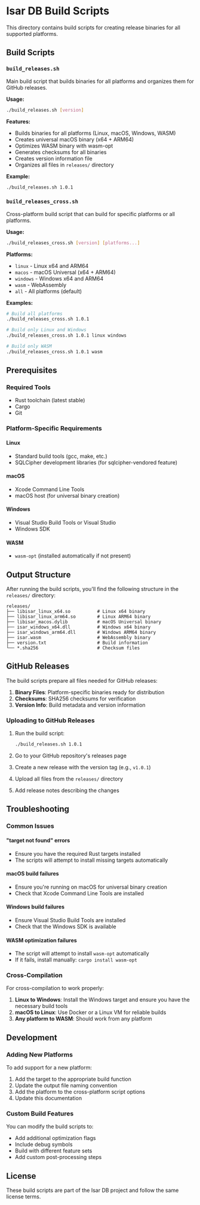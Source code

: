 # Isar DB Build Scripts

This directory contains build scripts for creating release binaries for all supported platforms.

## Build Scripts

### `build_releases.sh`

Main build script that builds binaries for all platforms and organizes them for GitHub releases.

**Usage:**

```bash
./build_releases.sh [version]
```

**Features:**

- Builds binaries for all platforms (Linux, macOS, Windows, WASM)
- Creates universal macOS binary (x64 + ARM64)
- Optimizes WASM binary with wasm-opt
- Generates checksums for all binaries
- Creates version information file
- Organizes all files in `releases/` directory

**Example:**

```bash
./build_releases.sh 1.0.1
```

### `build_releases_cross.sh`

Cross-platform build script that can build for specific platforms or all platforms.

**Usage:**

```bash
./build_releases_cross.sh [version] [platforms...]
```

**Platforms:**

- `linux` - Linux x64 and ARM64
- `macos` - macOS Universal (x64 + ARM64)
- `windows` - Windows x64 and ARM64
- `wasm` - WebAssembly
- `all` - All platforms (default)

**Examples:**

```bash
# Build all platforms
./build_releases_cross.sh 1.0.1

# Build only Linux and Windows
./build_releases_cross.sh 1.0.1 linux windows

# Build only WASM
./build_releases_cross.sh 1.0.1 wasm
```

## Prerequisites

### Required Tools

- Rust toolchain (latest stable)
- Cargo
- Git

### Platform-Specific Requirements

#### Linux

- Standard build tools (gcc, make, etc.)
- SQLCipher development libraries (for sqlcipher-vendored feature)

#### macOS

- Xcode Command Line Tools
- macOS host (for universal binary creation)

#### Windows

- Visual Studio Build Tools or Visual Studio
- Windows SDK

#### WASM

- `wasm-opt` (installed automatically if not present)

## Output Structure

After running the build scripts, you'll find the following structure in the `releases/` directory:

```
releases/
├── libisar_linux_x64.so          # Linux x64 binary
├── libisar_linux_arm64.so        # Linux ARM64 binary
├── libisar_macos.dylib           # macOS Universal binary
├── isar_windows_x64.dll          # Windows x64 binary
├── isar_windows_arm64.dll        # Windows ARM64 binary
├── isar.wasm                     # WebAssembly binary
├── version.txt                   # Build information
└── *.sha256                      # Checksum files
```

## GitHub Releases

The build scripts prepare all files needed for GitHub releases:

1. **Binary Files**: Platform-specific binaries ready for distribution
2. **Checksums**: SHA256 checksums for verification
3. **Version Info**: Build metadata and version information

### Uploading to GitHub Releases

1. Run the build script:

   ```bash
   ./build_releases.sh 1.0.1
   ```

2. Go to your GitHub repository's releases page

3. Create a new release with the version tag (e.g., `v1.0.1`)

4. Upload all files from the `releases/` directory

5. Add release notes describing the changes

## Troubleshooting

### Common Issues

#### "target not found" errors

- Ensure you have the required Rust targets installed
- The scripts will attempt to install missing targets automatically

#### macOS build failures

- Ensure you're running on macOS for universal binary creation
- Check that Xcode Command Line Tools are installed

#### Windows build failures

- Ensure Visual Studio Build Tools are installed
- Check that the Windows SDK is available

#### WASM optimization failures

- The script will attempt to install `wasm-opt` automatically
- If it fails, install manually: `cargo install wasm-opt`

### Cross-Compilation

For cross-compilation to work properly:

1. **Linux to Windows**: Install the Windows target and ensure you have the necessary build tools
2. **macOS to Linux**: Use Docker or a Linux VM for reliable builds
3. **Any platform to WASM**: Should work from any platform

## Development

### Adding New Platforms

To add support for a new platform:

1. Add the target to the appropriate build function
2. Update the output file naming convention
3. Add the platform to the cross-platform script options
4. Update this documentation

### Custom Build Features

You can modify the build scripts to:

- Add additional optimization flags
- Include debug symbols
- Build with different feature sets
- Add custom post-processing steps

## License

These build scripts are part of the Isar DB project and follow the same license terms.
